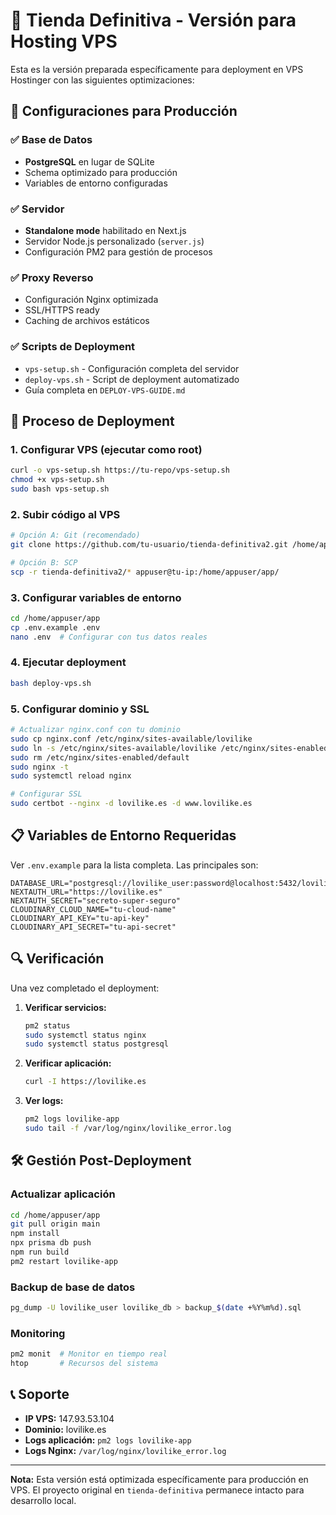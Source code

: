 # 🚀 Tienda Definitiva - Versión para Hosting VPS

Esta es la versión preparada específicamente para deployment en VPS Hostinger con las siguientes optimizaciones:

## 🔧 Configuraciones para Producción

### ✅ Base de Datos
- **PostgreSQL** en lugar de SQLite
- Schema optimizado para producción
- Variables de entorno configuradas

### ✅ Servidor
- **Standalone mode** habilitado en Next.js
- Servidor Node.js personalizado (`server.js`)
- Configuración PM2 para gestión de procesos

### ✅ Proxy Reverso
- Configuración Nginx optimizada
- SSL/HTTPS ready
- Caching de archivos estáticos

### ✅ Scripts de Deployment
- `vps-setup.sh` - Configuración completa del servidor
- `deploy-vps.sh` - Script de deployment automatizado
- Guía completa en `DEPLOY-VPS-GUIDE.md`

## 🚀 Proceso de Deployment

### 1. Configurar VPS (ejecutar como root)
```bash
curl -o vps-setup.sh https://tu-repo/vps-setup.sh
chmod +x vps-setup.sh
sudo bash vps-setup.sh
```

### 2. Subir código al VPS
```bash
# Opción A: Git (recomendado)
git clone https://github.com/tu-usuario/tienda-definitiva2.git /home/appuser/app

# Opción B: SCP
scp -r tienda-definitiva2/* appuser@tu-ip:/home/appuser/app/
```

### 3. Configurar variables de entorno
```bash
cd /home/appuser/app
cp .env.example .env
nano .env  # Configurar con tus datos reales
```

### 4. Ejecutar deployment
```bash
bash deploy-vps.sh
```

### 5. Configurar dominio y SSL
```bash
# Actualizar nginx.conf con tu dominio
sudo cp nginx.conf /etc/nginx/sites-available/lovilike
sudo ln -s /etc/nginx/sites-available/lovilike /etc/nginx/sites-enabled/
sudo rm /etc/nginx/sites-enabled/default
sudo nginx -t
sudo systemctl reload nginx

# Configurar SSL
sudo certbot --nginx -d lovilike.es -d www.lovilike.es
```

## 📋 Variables de Entorno Requeridas

Ver `.env.example` para la lista completa. Las principales son:

```env
DATABASE_URL="postgresql://lovilike_user:password@localhost:5432/lovilike_db"
NEXTAUTH_URL="https://lovilike.es"
NEXTAUTH_SECRET="secreto-super-seguro"
CLOUDINARY_CLOUD_NAME="tu-cloud-name"
CLOUDINARY_API_KEY="tu-api-key"
CLOUDINARY_API_SECRET="tu-api-secret"
```

## 🔍 Verificación

Una vez completado el deployment:

1. **Verificar servicios:**
   ```bash
   pm2 status
   sudo systemctl status nginx
   sudo systemctl status postgresql
   ```

2. **Verificar aplicación:**
   ```bash
   curl -I https://lovilike.es
   ```

3. **Ver logs:**
   ```bash
   pm2 logs lovilike-app
   sudo tail -f /var/log/nginx/lovilike_error.log
   ```

## 🛠️ Gestión Post-Deployment

### Actualizar aplicación
```bash
cd /home/appuser/app
git pull origin main
npm install
npx prisma db push
npm run build
pm2 restart lovilike-app
```

### Backup de base de datos
```bash
pg_dump -U lovilike_user lovilike_db > backup_$(date +%Y%m%d).sql
```

### Monitoring
```bash
pm2 monit  # Monitor en tiempo real
htop       # Recursos del sistema
```

## 📞 Soporte

- **IP VPS:** 147.93.53.104
- **Dominio:** lovilike.es
- **Logs aplicación:** `pm2 logs lovilike-app`
- **Logs Nginx:** `/var/log/nginx/lovilike_error.log`

---

**Nota:** Esta versión está optimizada específicamente para producción en VPS. El proyecto original en `tienda-definitiva` permanece intacto para desarrollo local.